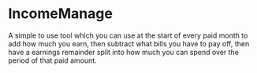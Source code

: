 # IncomeManage
A simple to use tool which you can use at the start of every paid month to add how much you earn, then subtract what bills you have to pay off, then have a earnings remainder split into how much you can spend over the period of that paid amount.

